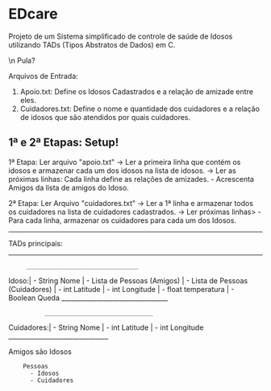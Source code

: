 # EDcare
Projeto de um Sistema simplificado de controle de saúde de Idosos utilizando TADs (Tipos Abstratos de Dados) em C.

\n Pula?

Arquivos de Entrada:
1. Apoio.txt: Define os Idosos Cadastrados e a relação de amizade entre eles.
2. Cuidadores.txt: Define o nome e quantidade dos cuidadores e a relação de idosos que são atendidos por quais cuidadores.

1ª e 2ª Etapas: Setup!
-----------------------------------
  1ª Etapa: Ler arquivo "apoio.txt"
    -> Ler a primeira linha que contém os idosos e armazenar cada um dos idosos na lista de idosos.
    -> Ler as próximas linhas: Cada linha define as relações de amizades.
        - Acrescenta Amigos da lista de amigos do Idoso.
  
  2ª Etapa: Ler Arquivo "cuidadores.txt"
    -> Ler a 1ª linha e armazenar todos os cuidadores na lista de cuidadores cadastrados.
    -> Ler próximas linhas>
        - Para cada linha, armazenar os cuidadores para cada um dos Idosos.

------------------------------------

TADs principais:

------------------------------------
         _______________________________
  Idoso:| - String Nome
        | - Lista de Pessoas (Amigos)
        | - Lista de Pessoas (Cuidadores)
        | - int Latitude
        | - int Longitude
        | - float temperatura
        | - Boolean Queda
        _________________________________
        
              ______________________________
  Cuidadores:| - String Nome
             | - int Latitude
             | - int Longitude
             _______________________________


Amigos são Idosos

        Pessoas
          - Idosos
          - Cuidadores








